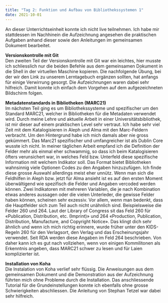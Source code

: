 ```yaml
---
title: "Tag 2: Funktion und Aufbau von Bibliothekssystemen 1" 
date: 2021-10-01
---
```


An dieser Unterrichtseinheit konnte ich nicht live teilnehmen. Ich habe mir stattdessen im Nachhinein die Aufzeichnung angesehen die praktischen Aufgaben anhand dieser sowie den Anleitungen im gemeinsamen Dokument bearbeitet.

**Versionskontrolle mit Git** <br>
Den zweiten Teil der Versionskontrolle mit Git war ein leichtes, hier musste ich schliesslich nur die beiden Befehle aus dem gemeinsamen Dokument in die Shell in der virtuellen Maschine kopieren. Die nachfolgende Übung, bei der wir den Link zu unserem Lerntagebuch ergänzen sollten, hat anfangs für einige Verwirrung gesorgt. Die Aufzeichnungen waren dabei sehr hilfreich. Damit konnte ich einfach dem Vorgehen auf dem aufgezeichneten Bildschirm folgen. 

**Metadatenstandards in Bibliotheken (MARC21)** <br>
Im nächsten Teil ging es um Bibliothekssysteme und spezifischer um den Standard MARC21, welcher in Bibliotheken für die Metadaten verwendet wird. Durch meine Lehre und aktuelle Arbeit in einer Universitätsbibliothek, ist mir dieser auf einem praktischen Level sehr vertraut. Ich habe sehr viel Zeit mit dem Katalogisieren in Aleph und Alma mit den Marc-Feldern verbracht. Um den Hintergrund habe ich mich damals aber nie gross gekümmert. Das Marc21 spezifischer und umfangreicher ist als Dublin Core wusste ich nicht. In meiner täglichen Arbeit empfand ich die Definition der Felder mehr als einmal eher schwammig, so dass ich beim Katalogisieren öfters verunsichert war, in welches Feld bzw. Unterfeld diese spezifische Information mit welchem Indikator soll. Das Format bietet Bibliotheken wahnsinnig viele Optionen Codes zu den Angaben hinzuzufügen. Ich finde diese grosse Auswahl allerdings meist eher unnütz. Wenn man sich die Feldhilfen in Aleph bzw. jetzt für Alma ansieht ist es auf den ersten Moment überwältigend wie spezifisch die Felder und Angaben vercoded werden können. Zwei Indikatoren mit mehreren Variablen, die je nach Kombination etwas anderes aussagen oder die vielen Unterleder, die gewisse Felder haben können, scheinen sehr exzessiv. Vor allem, wenn man bedenkt, dass die Hauptfelder sich zum Teil auch nicht unähnlich sind. Beispielsweise die Felder 260 und 264. Laut der Library of Congress sit das Feld 260 für «Publication, Distribution, etc. (Imprint)» und 264 «Production, Publication, Distribution, Manufacture, and Copyright Notice». Das klingt dich sehr ähnlich und wenn ich mich richtig erinnere, wurde früher unter den KIDS-Regeln 260 für den Verlagsort, den Verlag und das Erscheinungsjahr verwendet. Seit RDA werden diese Angaben im Feld 264 beschrieben. Von daher kann ich es gut nach vollziehen, wenn von einigen Kommilitonen als Erkenntnis angeben, dass MARC21 schwer zu lesen und für Laien komplizierter ist.

**Installation von Koha** <br>
Die Instalation von Koha verlief sehr flüssig. Die Anweisungen aus dem gemeinsamen Dokument und die Demonstration aus der Aufzeichnung führten mich ohne Probleme durch die Installation. Das anschliessende Tutorial für die Grundeinstellungen konnte ich ebenfalls ohne grosse Schwierigkeiten abschliessen. Die Anleitung von Stephan Tetzel war dabei sehr hilfreich. 

